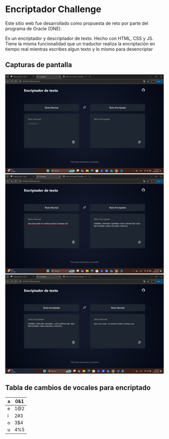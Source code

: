 # Encriptador Challenge

Este sitio web fue desarrollado como propuesta de reto por parte del programa de Oracle (ONE).

Es un encriptador y descriptador de texto. Hecho con HTML, CSS y JS. Tiene la misma funcionalidad que un traductor realiza la encriptación en tiempo real mientras escribes algun texto y lo mismo para desencriptar

## Capturas de pantalla

![Imagen inicial del sitio web](./img/Screenshot%202024-08-26%20155457.png)
![Proceso de encriptación](./img/Screenshot%202024-08-26%20155553.png)
![Proceso de desencriptación](./img/Screenshot%202024-08-26%20155640.png)

## Tabla de cambios de vocales para encriptado

| a | 0&1 |
|---|-----|
| e | 1@2 |
| i | 2#3 |
| o | 3$4 |
| u | 4%5 |